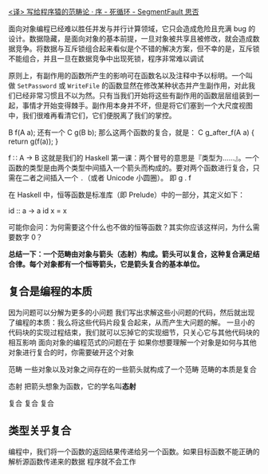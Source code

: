 [<译> 写给程序猿的范畴论 · 序 - 死循环 - SegmentFault 思否](https://segmentfault.com/a/1190000003882331)

面向对象编程已经难以胜任并发与并行计算领域，它只会造成危险且充满 bug 的设计。数据隐藏，是面向对象的基本前提，一旦对象被共享且被修改，就会造成数据竞争。将数据与互斥锁组合起来看似是个不错的解决方案，但不幸的是，互斥锁不能组合，并且一旦在数据竞争中出现死锁，程序非常难以调试


原则上，有副作用的函数所产生的影响可在函数名以及注释中予以标明。一个叫做 `SetPassword` 或 `WriteFile` 的函数显然在修改某种状态并产生副作用，对此我们已经非常习惯且不以为然。只有当我们开始将这些有副作用的函数层层组装到一起，事情才开始变得棘手。副作用本身并不坏，但是将它们塞到一个大尺度视图中，我们很难再看清它们，它们便脱离了我们的掌控。


B f(A a);
还有一个
C g(B b);
那么这两个函数的复合，就是：
C g_after_f(A a)
{
    return g(f(a));
}


f ∷ A → B
这就是我们的 Haskell 第一课：两个冒号的意思是『类型为……』。一个函数的类型是由两个类型中间插入一个箭头而构成的。要对两个函数进行复合，只需在二者之间插入一个 `.`（或者 Unicode 小圆圈）。
即 g . f


在 Haskell 中，恒等函数是标准库（即 Prelude）中的一部分，其定义如下：

id :: a -> a
id x = x

可能你会问：为何需要这个什么也不做的恒等函数？其实你应该这样问，为什么需要数字 0？


**总结一下：一个范畴由对象与箭头（态射）构成。箭头可以复合，这种复合满足结合律。每个对象都有一个恒等箭头，它是箭头复合的基本单位。**



## 复合是编程的本质

因为问题可以分解为更多的小问题
我们写出求解这些小问题的代码，然后就出现了编程的本质：我么将这些代码片段复合起来，从而产生大问题的解。
一旦小的代码块的实现过程结束，我们就可以忘掉它的实现细节，只关心它与其他代码块的相互影响
面向对象的编程范式的问题在于
如果你想要理解一个对象是如何与其他对象进行复合的时，你需要破开这个对象


范畴
一些对象以及对象之间存在的一些箭头就构成了一个范畴  范畴的本质是复合

态射
把箭头想象为函数，它的学名叫**态射**


复合 复合 复合
## 类型关乎复合

编程中，我们将一个函数的返回结果传递给另一个函数。如果目标函数不能正确的解析源函数传递来的数据 程序就不会工作